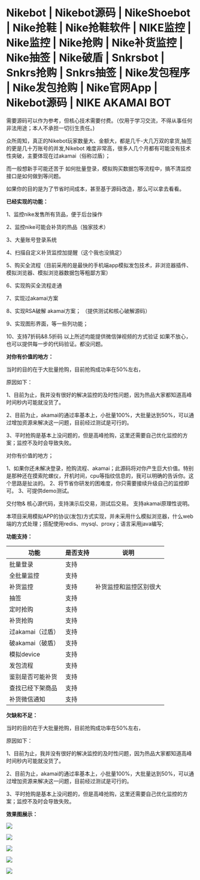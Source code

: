 # Nikebot | Nikebot源码 | NikeShoebot | Nike抢鞋 | Nike抢鞋软件 | NIKE监控 | Nike监控 | Nike抢购 | Nike补货监控 | Nike抽签 | Nike破盾 | Snkrsbot | Snkrs抢购 | Snkrs抽签 | Nike发包程序 | Nike发包抢购 | Nike官网App | Nikebot源码 | NIKE AKAMAI BOT

需要源码可以作为参考，但核心技术需要付费。（仅用于学习交流，不得从事任何非法用途；本人不承担一切衍生责任。)


众所周知，真正的Nikebot玩家数量大、金额大，都是几千-大几万双的拿货,抽签的更是几十万账号的并发,Nikebot 难度非常高，很多人几个月都有可能没有技术性突破，主要体现在过akamai（俗称过盾）；

而一般想新手可能还苦于 如何批量登录，模拟购买数据包等流程中，搞不清监控接口是如何做到等问题。

如果你的目的是为了节省时间成本，甚至基于源码改造，那么可以拿去看看。

**已经实现的功能：**

1、监控nike发售所有货品，便于后台操作

2、监控nike可能会补货的热品（独家技术）

3、大量账号登录系统

4、扫描自定义补货监控加提醒（这个我也没搞定）

5、购买全流程（目前采用的是最快的手机端app模拟发包技术，非浏览器插件、模拟浏览器、模拟浏览器数据包等粗鄙方案）

6、实现购买全流程走通

7、实现过akamai方案

8、实现RSA破解 akamai方案； （提供测试和核心破解源码）

9、实现图形界面，等一些列功能；

10、支持7折码&8.5折码 以上所述均能提供微信弹视频的方式验证 如果不放心，也可以提供每一步的代码验证。都没问题。



**对你有价值的地方：**

当时的目的在于大批量抢购，目前抢购成功率在50%左右，

原因如下：

1、目前为止，我并没有很好的解决监控的及时性问题，因为热品大家都知道高峰时间秒内可能就没货了。

2、目前为止，akamai的通过率基本上，小批量100%，大批量达到50%，可以通过增加资源来解决这一问题，目前经过测试是可行的。

3、平时抢购是基本上没问题的，但是高峰抢购，这里还需要自己优化监控的方案；监控不及时会导致失败。

对你有价值的地方；

1、如果你还未解决登录，抢购流程、akamai；此源码将对你产生巨大价值。特别是那种还在摸索陀螺仪，开机时间，cpu等指纹信息的，我可以明确的告诉你。这个思路是扯淡的。 2、将节省你研发的困难度，你只需要接续升级自己的监控即可。 3、可提供demo测试。

交付物& 核心源代码，支持演示后交易，测试后交易。 支持akamai原理性说明。

 本项目采用模拟APP的协议(发包)方式实现，并未采用什么模拟浏览器，什么web端的方式处理；搭配使用redis、mysql、proxy；语言采用java编写;

**功能支持：**

| 功能             | 是否支持 | 说明                   |
| ---------------- | -------- | ---------------------- |
| 批量登录         | 支持     |                        |
| 全批量监控       | 支持     |                        |
| 补货监控         | 支持     | 补货监控和监控区别很大 |
| 抽签             | 支持     |                        |
| 定时抢购         | 支持     |                        |
| 补货抢购         | 支持     |                        |
| 过akamai（过盾） | 支持     |                        |
| 破akamai（破盾） | 支持     |                        |
| 模拟device       | 支持     |                        |
| 发包流程         | 支持     |                        |
| 鉴别是否可能补货 | 支持     |                        |
| 查找已经下架商品 | 支持     |                        |
| 补货微信通知     | 支持     |                        |

**欠缺和不足：**

当时的目的在于大批量抢购，目前抢购成功率在50%左右，

原因如下：

1、目前为止，我并没有很好的解决监控的及时性问题，因为热品大家都知道高峰时间秒内可能就没货了。

2、目前为止，akamai的通过率基本上，小批量100%，大批量达到50%，可以通过增加资源来解决这一问题，目前经过测试是可行的。

3、平时抢购是基本上没问题的，但是高峰抢购，这里还需要自己优化监控的方案；监控不及时会导致失败。

**效果图展示：**

![](https://s1.ax1x.com/2020/10/19/0vHAUA.jpg)

![](https://s1.ax1x.com/2020/10/19/0vHMDg.jpg)

![](https://s1.ax1x.com/2020/10/19/0vHt2V.jpg)

![](https://s1.ax1x.com/2020/10/19/0vHDa9.jpg)

![](https://s1.ax1x.com/2020/10/19/0vHyP1.jpg)
​	
